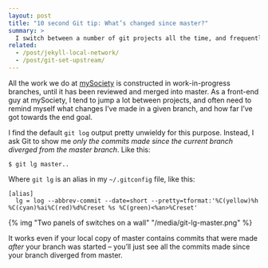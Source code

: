 ```yaml
---
layout: post
title: "10 second Git tip: What’s changed since master?"
summary: >
  I switch between a number of git projects all the time, and frequently need to remind myself what work I’ve already completed in my branch. This quick command helps me out every time!
related:
  - /post/jekyll-local-network/
  - /post/git-set-upstream/
---
```


All the work we do at [mySociety](https://mysociety.org) is constructed in work-in-progress branches, until it has been reviewed and merged into master. As a front-end guy at mySociety, I tend to jump a lot between projects, and often need to remind myself what changes I’ve made in a given branch, and how far I’ve got towards the end goal.

I find the default `git log` output pretty unwieldy for this purpose. Instead, I ask Git to show me *only the commits made since the current branch diverged from the master branch*. Like this:

    $ git lg master..

Where `git lg` is an alias in my `~/.gitconfig` file, like this:

    [alias]
      lg = log --abbrev-commit --date=short --pretty=tformat:'%C(yellow)%h %C(cyan)%ai%C(red)%d%Creset %s %C(green)<%an>%Creset'

{% img "Two panels of switches on a wall" "/media/git-lg-master.png" %}

It works even if your local copy of master contains commits that were made *after* your branch was started – you’ll just see all the commits made since your branch diverged from master.
